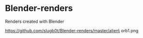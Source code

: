 # Blender-renders
Renders created with Blender


https://github.com/slugb0t/Blender-renders/master/alien\ orb1.png
